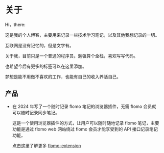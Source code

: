 # 关于

Hi，there:

这是我的个人博客，主要用来记录一些技术学习笔记，以及其他我想记录的一切。

互联网是没有记忆的，但是文字有。

关于我，目前只是一个普通的程序员，勉强算个全栈，喜欢写写代码。

也希望今后有更多的标签可以在这里添加。

梦想是能不用做不喜欢的工作，也能有自己的收入养活自己。

## 产品
* 在 2024 年写了一个随时记录 flomo 笔记的浏览器插件，无需 flomo 会员就可以随时记录同步笔记。

  这是一个使用浏览器插件的方式，让用户可以随时随地记录 flomo 笔记，主要功能是通过 flomo web 网站绕过 flomo 会员才能享受到的 API 接口记录笔记功能。

  点击这里了解更多 [flomo-extension](https://flomo-extension-pages.hotstrips.org/)